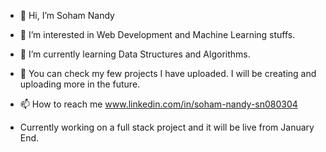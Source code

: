 - 👋 Hi, I’m Soham Nandy
- 👀 I’m interested in Web Development and Machine Learning stuffs.
- 🌱 I’m currently learning Data Structures and Algorithms.
- 💞️ You can check my few projects I have uploaded. I will be creating and uploading more in the future.
- 📫 How to reach me www.linkedin.com/in/soham-nandy-sn080304

- Currently working on a full stack project and it will be live from January End.

<!---
SohamNandy04/SohamNandy04 is a ✨ special ✨ repository because its `README.md` (this file) appears on your GitHub profile.
You can click the Preview link to take a look at your changes.
--->
